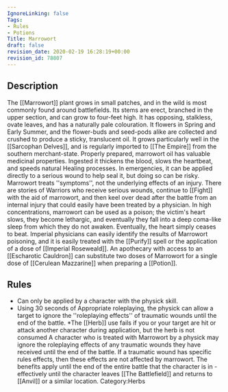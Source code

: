 ```yaml
---
IgnoreLinking: false
Tags:
- Rules
- Potions
Title: Marrowort
draft: false
revision_date: 2020-02-19 16:28:19+00:00
revision_id: 78807
---
```


## Description
The [[Marrowort]] plant grows in small patches, and in the wild is most commonly found around battlefields. Its stems are erect, branched in the upper section, and can grow to four-feet high. It has opposing, stalkless, ovate leaves, and has a naturally pale colouration. It flowers in Spring and Early Summer, and the flower-buds and seed-pods alike are collected and crushed to produce a sticky, translucent oil. It grows particularly well in the [[Sarcophan Delves]], and is regularly imported to [[The Empire]] from the southern merchant-state.
Properly prepared, marrowort oil has valuable medicinal properties. Ingested it thickens the blood, slows the heartbeat, and speeds natural Healing processes. In emergencies, it can be applied directly to a serious wound to help seal it, but doing so can be risky. Marrowort treats ''symptoms'', not the underlying effects of an injury. There are stories of Warriors who receive serious wounds, continue to [[Fight]] with the aid of marrowort, and then keel over dead after the battle from an internal injury that could easily have been treated by a physician.
In high concentrations, marrowort can be used as a poison; the victim's heart slows, they become lethargic, and eventually they fall into a deep coma-like sleep from which they do not awaken. Eventually, the heart simply ceases to beat. Imperial physicians can easily identify the results of Marrowort poisoning, and it is easily treated with the [[Purify]] spell or the application of a dose of [[Imperial Roseweald]].
An apothecary with access to an [[Escharotic Cauldron]] can substitute two doses of Marrowort for a single dose of [[Cerulean Mazzarine]] when preparing a [[Potion]].
## Rules
* Can only be applied by a character with the physick skill.
* Using 30 seconds of Appropriate roleplaying, the physick can allow a target to ignore the ''roleplaying effects'' of traumatic wounds until the end of the battle.
*The [[Herb]] use fails if you or your target are hit or attack another character during application, but the herb is not consumed
A character who is treated with Marrowort by a physick may ignore the roleplaying effects of any traumatic wounds they have received until the end of the battle. If a traumatic wound has specific rules effects, then these effects are not affected by marrowort. The benefits apply until the end of the entire battle that the character is in - effectively until the character leaves [[The Battlefield]] and returns to [[Anvil]] or a similar location.
Category:Herbs